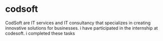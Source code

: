 # codsoft
CodSoft are IT services and IT consultancy  that specializes in creating innovative solutions for businesses.  i have participated in the internship at codesoft. i completed these tasks
